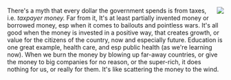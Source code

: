 <img src="http://scripting.com/images/2019/08/17/doctorNick.png" border="0" align="right">There's a myth that every dollar the government spends is from taxes, i.e. <i>taxpayer money. </i>Far from it, It's at least partially invented money or borrowed money, esp when it comes to bailouts and pointless wars. It's all good when the money is invested in a positive way, that creates growth, or value for the citizens of the country, now and especially future. Education is one great example, health care, and esp public health (as we're learning now). When we burn the money by blowing up far-away countries, or give the money to big companies for no reason, or the super-rich, it does nothing for us, or really for them. It's like scattering the money to the wind. 
